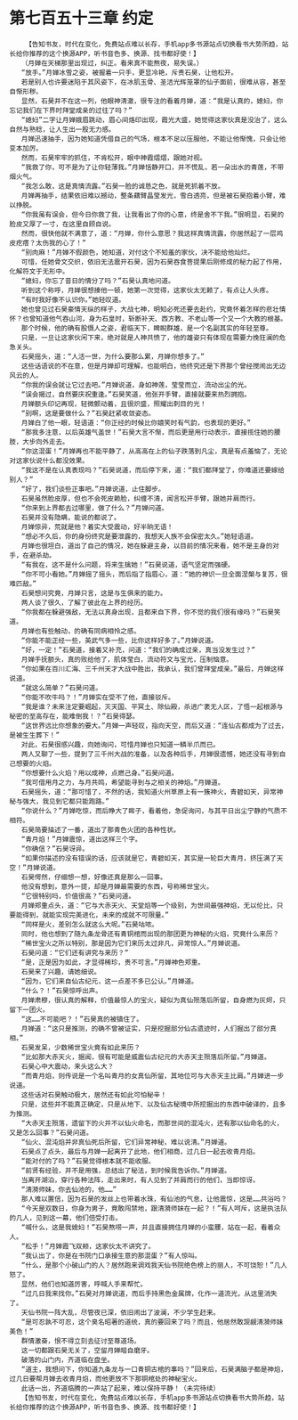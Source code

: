 # 第七百五十三章 约定
        【告知书友，时代在变化，免费站点难以长存，手机app多书源站点切换看书大势所趋，站长给你推荐的这个换源APP，听书音色多、换源、找书都好使！】
       （月婵在天梯那里出现过，纠正。看来真不能熬夜，易失误。）
       “放手。”月婵冰雪之姿，被握着一只手，更显冷艳，斥责石昊，让他松开。
       若是别人也许要迷陷于其风姿下，在冰肌玉骨、圣洁光辉笼罩的仙子面前，很难从容，甚至自惭形秽。
       显然，石昊并不在这一列，他眼神清澈，很专注的看着月婵，道：“我是认真的，媳妇，你忘记我们在下界时拜堂成亲的过往了吗？”
       “媳妇”二字让月婵娥眉跳动，眉心间烙印出现，霞光大盛，她觉得这家伙真是没治了，这么自然与熟稔，让人生出一股无力感。
       月婵迅速抽手，因为她知道凭借自己的气场，根本不足以压服他，不能让他惭愧，只会让他变本加厉。
       然而，石昊牢牢的抓住，不肯松开，眼中神霞熠熠，跟她对视。
       “我救了你，可不是为了让你轻薄我。”月婵恬静开口，并不慌乱，若一朵出水的青莲，不带烟火气。
       “我怎么敢，这是真情流露。”石昊一脸的诚恳之色，就是死抓着不放。
       月婵再抽手，结果依旧难以撼动，整条藕臂晶莹发光，雪白透亮，但是被石昊抱着小臂，难以挣脱。
       “你我虽有误会，但今日你救了我，让我看出了你的心意，终是舍不下我。”很明显，石昊的脸皮又厚了一寸，在这里自顾自说。
       然而，很快他就不满意了，道：“月婵，你什么意思？我这样真情流露，你居然起了一层鸡皮疙瘩？太伤我的心了！”
       “别肉麻！”月婵不假颜色，她知道，对付这个不知羞的家伙，决不能给他灿烂。
       可惜，任她骨文交织，依旧无法震开石昊，因为石昊吞食菩提果后刚修成的秘力起了作用，化解符文于无形中。
       “媳妇，你忘了昔日的情分了吗？”石昊认真地问道。
       听到这个称呼，月婵很想揍他一顿，她第一次觉得，这家伙太无赖了，有点让人头疼。
       “有时我好像不认识你。”她轻叹道。
       她也曾见过石昊豪情天纵的样子，大战七神，明知必死还要去赴约，究竟怀着怎样的悲壮情怀？也曾知道他气吞山河，身为石皇时，斩断补天、西方教、不老山等一个又一个大教的根基。
       那个时候，他的确有股慑人之姿，君临天下，睥睨群雄，是一个名副其实的年轻至尊。
       只是，一旦让这家伙闲下来，绝对就是人神共愤了，他的雄姿只有体现在需要力挽狂澜的危急关头。
       石昊摇头，道：“人活一世，为什么要那么累，月婵你想多了。”
       这些话语说的不在意，但是月婵却可理解，也能明白，他终究还是下界那个曾经搅闹出无边风云的人。
       “你我的误会就让它过去吧。”月婵说道，身如神莲，莹莹而立，流动出尘的光。
       “误会揭过，自然要庆祝重逢。”石昊笑道，他张开手臂，直接就要来热烈拥抱。
       月婵额头印记再现，轻微颤动着，且很炽盛，照耀出刺目的光！
       “别啊，这是要做什么？”石昊赶紧收敛姿态。
       月婵白了他一眼，轻语道：“你正经的时候比你嬉笑时有气韵，也表现的更好。”
       “那我多注意，以后英雄气盖世！”石昊大言不惭，而后更是用行动表示，直接揽住她的腰肢，大步向外走去。
       “你这混蛋！”月婵再也不能平静了，从高高在上的仙子跌落到凡尘，真是有点羞恼了，无论对这家伙说什么都没效果。
       “我这不是在认真表现吗？”石昊说道，而后停下来，道：“我们都拜堂了，你难道还要嫁给别人？”
       “好了，我们谈些正事吧。”月婵说道，止住脚步。
       石昊虽然脸皮厚，但也不会死皮赖脸，纠缠不清，闻言松开手臂，跟她并肩而行。
       “你来到上界都去过哪里，做了什么？”月婵问道。
       石昊并没有隐瞒，能说的都说了。
       月婵惊异，荒就是他？着实大受震动，好半晌无语！
       “想必不久后，你的身份终究是要泄露的，我想天人族不会保密太久。”她轻语道。
       月婵也很坦白，道出了自己的情况，她在躲避主身，以目前的情况来看，她不是主身的对手，在避杀劫。
       “有我在，这不是什么问题，将来生擒她！”石昊说道，语气坚定而强硬。
       “你不可小看她。”月婵摇了摇头，而后指了指眉心，道：“她的神识一旦全面涅槃与复苏，很难匹敌。”
       石昊想问究竟，月婵只言，这是与生俱来的能力。
       两人谈了很久，了解了彼此在上界的经历。
       “你我都在躲避强敌，无法以真身出现，且都来自下界，你不觉的我们很有缘吗？”石昊笑道。
       月婵也有些触动，的确有同病相怜之感。
       “你能不能正经一些，英武气多一些，比你这样好多了。”月婵说道。
       “好，一定！”石昊道，接着又补充，问道：“我们的确成过亲，真当没发生过？”
       月婵手抚额头，真的败给他了，肌体莹白，流动符文与宝光，压制恼意。
       “你如果在百川汇海、三千州天才大战中胜出，我承认，我们曾拜堂成亲。”最后，月婵这样说道。
       “就这么简单？”石昊问道。
       “你能不吹牛吗？！”月婵实在受不了他，直接驳斥。
       “我是谁？未来注定要崛起，灭天国、平冥土、除仙殿，杀进广袤无人区，了悟一起根源与秘密的至高存在，能难倒我！？”石昊得瑟。
       “这世界远比你想象的要大。”月婵一声轻叹，指向天空，而后又道：“连仙古都成为了过去，是被生生葬下！”
       对此，石昊很感兴趣，向她询问，可惜月婵也只知道一鳞半爪而已。
       两人又聊了一些，提到了三千州大战的准备，以及各种后手，月婵很遗憾，她还没有寻到自己想要的火焰。
       “你想要什么火焰？用以成神，点燃己身。”石昊问道。
       “我可借用月之力，与月共鸣，希望能寻到与之相关的神焰。”月婵道。
       石昊摇头，道：“那可惜了，不然的话，我知道火州草原上有一簇神火，青碧如天，异常神秘与强大，我见到它都只能跑路。”
       “你说什么？”月婵吃惊，而后睁大了眸子，看着他，急促询问，与其平日出尘宁静的气质不相符。
       石昊简要描述了一番，道出了那青色火团的各种性状。
       “青月焰！”月婵震惊，道出这样三个字。
       “你确信？”石昊讶异。
       “如果你描述的没有错误的话，应该就是它，青碧如天，其实是一轮巨大青月，挤压满了天空！”月婵说道。
       石昊愕然，仔细想一想，好像还真是那么一回事。
       他没有想到，意外一提，却是月婵最需要的东西，号称稀世宝火。
       “它很特别吗，价值很高？”石昊问道。
       月婵郑重点头，道：“它与大赤天火、天堂焰等一个级别，为世间最强神焰，无以伦比，只要能得到，就能实现完美进化，未来的成就不可限量。”
       “同样是火，差别怎么就这么大呢。”石昊咕哝。
       同时，他也想到了随九条龙骨还有青铜棺而出现的那团更为神秘的火焰，究竟什么来历？
       “稀世宝火之所以特别，那是因为它们来历太过非凡，异常惊人。”月婵说道。
       石昊问道：“它们还有讲究与来历？”
       “是，正是因为如此，才显得稀珍，贵不可言。”月婵神色郑重。
       石昊来了兴趣，请她细说。
       “因为，它们来自仙古纪元，这一点差不多已公认。”月婵道。
       “什么？！”石昊惊呼出声。
       月婵肃穆，很认真的解释，价值最惊人的宝火，疑似为真仙殒落后所留，自身燃为灰烬，只留下一团火。
       “这……不可能吧？！”石昊真的被镇住了。
       月婵道：“这只是推测，的确不曾被证实，只是挖掘部分仙古遗迹时，人们掘出了部分真相。”
       石昊发呆，少数稀世宝火竟有如此来历？
       “比如那大赤天火，据闻，很有可能是威震仙古纪元的大赤天主殒落后所留。”月婵道。
       石昊心中大震动，来头这么大？
       “而青月焰，则传说是一个名叫青月的女真仙所留，其地位可与大赤天主比肩。”月婵进一步说道。
       这些话对石昊触动极大，居然还有如此可怕秘辛！
       只是，这些并不能真正确定，只是从地下、以及仙古秘境中所挖掘出的东西中破译的，且多为推测。
       “大赤天主殒落，遗留下的火并不以仙火命名，而那世间的混沌火，还有那以仙命名的火，又是怎么回事？”石昊问道。
       “仙火、混沌焰并非真仙死后所留，它们异常神秘，难以说清。”月婵道。
       石昊点了点头，最后与月婵一起离开了此地，他们相商，过几日一起去收青月焰。
       “能对付的了吗？”石昊觉得根本就不能收服。
       “前贤有经验，并不是用强，总结出了秘法，到时候我告诉你。”月婵道。
       当离开湖泊，穿行各种法阵，走出来时，有人见到了并肩而行的他们，当即惊讶。
       “清漪师妹，你去仙池的，他……”
       那人难以置信，因为石昊的发丝上也带着水珠，有仙池的气息，让他震惊，这是……共浴吗？
       “今天是双数日，你身为男子，竟敢闯禁地，跟清漪师妹在一起？！”有人呵斥，这是执法队的几人，见到这一幕，他们倍受打击。
       “喊什么，这是我媳妇！”石昊熬唠一声，并且直接拥住月婵的小蛮腰，站在一起，看着众人。
       “松手！”月婵霞飞双颊，这家伙太不讲究了。
       “我认出了，你是在书院门口承接生意的那混蛋？”有人惊叫。
       “什么，是那个小破山门的人？居然跑来调戏我天仙书院绝色榜上的丽人，不可饶恕！”几人怒了。
       显然，他们也知道厉害，呼喊人手来帮忙。
       “过几日我来找你。”石昊对月婵说道，而后手持黑色金属牌，化作一道流光，从这里消失了。
       天仙书院一阵大乱，尽管夜已深，依旧闹出了波澜，不少学生赶来。
       “是可忍孰不可忍，这个臭名昭著的道统，真的要回来了吗？而且，他居然敢觊觎清漪师妹美色！”
       群情激奋，恨不得立刻去征讨至尊道场。
       这一切都跟石昊无关了，空留月婵暗自磨牙。
       破落的山门内，齐道临在盘坐。
       “道主，我想问下，你知道九条龙与一口青铜古棺的事吗？”回来后，石昊满脑子都是神焰，过几日要帮月婵去收青月焰，而他更放不下那铜棺处的神秘宝火。
       此话一出，齐道临腾的一声站了起来，难以保持平静！（未完待续）
       【告知书友，时代在变化，免费站点难以长存，手机app多书源站点切换看书大势所趋，站长给你推荐的这个换源APP，听书音色多、换源、找书都好使！】